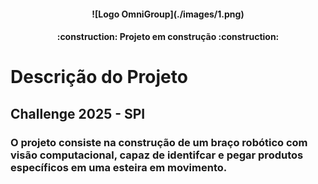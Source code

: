 <h4 align="center"> ![Logo OmniGroup](./images/1.png) </h4>
<h4 align="center"> 
    :construction:  Projeto em construção  :construction:
</h4>

# Descrição do Projeto
<h2>Challenge 2025 - SPI</h2>
<h3>O projeto consiste na construção de um braço robótico com visão computacional, capaz de identifcar e pegar produtos específicos em uma esteira em movimento.</h3>
